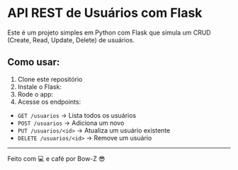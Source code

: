 # API REST de Usuários com Flask

Este é um projeto simples em Python com Flask que simula um CRUD (Create, Read, Update, Delete) de usuários.

## Como usar:

1. Clone este repositório
2. Instale o Flask:
3. Rode o app:
4. Acesse os endpoints:
- `GET /usuarios` → Lista todos os usuários
- `POST /usuarios` → Adiciona um novo
- `PUT /usuarios/<id>` → Atualiza um usuário existente
- `DELETE /usuarios/<id>` → Remove um usuário

---

Feito com 💻 e café por Bow-Z 😎
